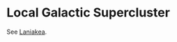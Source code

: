 # Local Galactic Supercluster

See [Laniakea](https://en.wikipedia.org/wiki/Laniakea_Supercluster).  